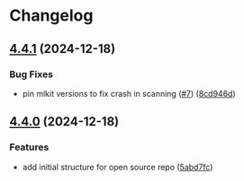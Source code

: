 # Changelog

## [4.4.1](https://github.com/SchweizerischeBundesbahnen/data-scanner-flutter/compare/4.4.0...4.4.1) (2024-12-18)


### Bug Fixes

* pin mlkit versions to fix crash in scanning ([#7](https://github.com/SchweizerischeBundesbahnen/data-scanner-flutter/issues/7)) ([8cd946d](https://github.com/SchweizerischeBundesbahnen/data-scanner-flutter/commit/8cd946d10d83510ae21e38623272e91cb9af2273))

## [4.4.0](https://github.com/SchweizerischeBundesbahnen/data-scanner-flutter/compare/v4.3.0...4.4.0) (2024-12-18)


### Features

* add initial structure for open source repo ([5abd7fc](https://github.com/SchweizerischeBundesbahnen/data-scanner-flutter/commit/5abd7fcc5165347ad4f0b94235628b23c44b4aa9))
